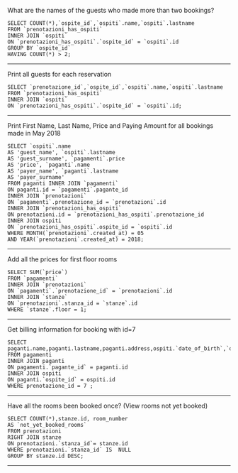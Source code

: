 What are the names of the guests who made more than two bookings?

    SELECT COUNT(*),`ospite_id`,`ospiti`.name,`ospiti`.lastname 
    FROM `prenotazioni_has_ospiti` 
    INNER JOIN `ospiti` 
    ON `prenotazioni_has_ospiti`.`ospite_id` = `ospiti`.id
    GROUP BY `ospite_id` 
    HAVING COUNT(*) > 2;

---

Print all guests for each reservation

    SELECT `prenotazione_id`,`ospite_id`,`ospiti`.name,`ospiti`.lastname 
    FROM `prenotazioni_has_ospiti` 
    INNER JOIN `ospiti` 
    ON `prenotazioni_has_ospiti`.`ospite_id` = `ospiti`.id;

---

Print First Name, Last Name, Price and Paying Amount for all bookings made in May 2018

    SELECT `ospiti`.name 
    AS 'guest_name', `ospiti`.lastname 
    AS 'guest_surname', `pagamenti`.price 
    AS 'price', `paganti`.name 
    AS 'payer_name', `paganti`.lastname 
    AS 'payer_surname' 
    FROM paganti INNER JOIN `pagamenti`
    ON paganti.id = `pagamenti`.pagante_id
    INNER JOIN `prenotazioni`
    ON `pagamenti`.prenotazione_id = `prenotazioni`.id
    INNER JOIN `prenotazioni_has_ospiti`
    ON prenotazioni.id = `prenotazioni_has_ospiti`.prenotazione_id
    INNER JOIN ospiti
    ON `prenotazioni_has_ospiti`.ospite_id = `ospiti`.id
    WHERE MONTH(`prenotazioni`.created_at) = 05
    AND YEAR(`prenotazioni`.created_at) = 2018;

---

Add all the prices for first floor rooms

    SELECT SUM(`price`) 
    FROM `pagamenti` 
    INNER JOIN `prenotazioni` 
    ON `pagamenti`.`prenotazione_id` = `prenotazioni`.id 
    INNER JOIN `stanze` 
    ON `prenotazioni`.stanza_id = `stanze`.id 
    WHERE `stanze`.floor = 1;

---

Get billing information for booking with id=7

    SELECT paganti.name,paganti.lastname,paganti.address,ospiti.`date_of_birth`,`ospiti`.`document_type`,ospiti.`document_number`,pagamenti.price
    FROM pagamenti 
    INNER JOIN paganti 
    ON pagamenti.`pagante_id` = paganti.id 
    INNER JOIN ospiti 
    ON paganti.`ospite_id` = ospiti.id 
    WHERE prenotazione_id = 7 ;

---

Have all the rooms been booked once?
 (View rooms not yet booked)

    SELECT COUNT(*),stanze.id, room_number
    AS `not_yet_booked_rooms`
    FROM prenotazioni 
    RIGHT JOIN stanze 
    ON prenotazioni.`stanza_id`= stanze.id 
    WHERE prenotazioni.`stanza_id` IS  NULL
    GROUP BY stanze.id DESC;

---
